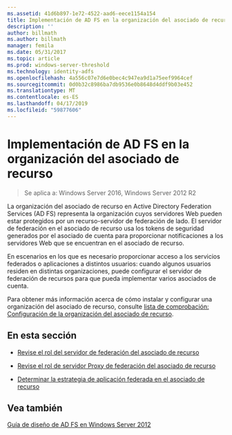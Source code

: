 ```yaml
---
ms.assetid: 41d6b897-1e72-4522-aad6-eece1154a154
title: Implementación de AD FS en la organización del asociado de recurso
description: ''
author: billmath
ms.author: billmath
manager: femila
ms.date: 05/31/2017
ms.topic: article
ms.prod: windows-server-threshold
ms.technology: identity-adfs
ms.openlocfilehash: 4a556c07e7d6e0bec4c947ea9d1a75eef9964cef
ms.sourcegitcommit: 0d0b32c8986ba7db9536e0b8648d4ddf9b03e452
ms.translationtype: MT
ms.contentlocale: es-ES
ms.lasthandoff: 04/17/2019
ms.locfileid: "59877606"
---
```

# <a name="deploying-ad-fs-in-the-resource-partner-organization"></a>Implementación de AD FS en la organización del asociado de recurso

>Se aplica a: Windows Server 2016, Windows Server 2012 R2

La organización del asociado de recurso en Active Directory Federation Services \(AD FS\) representa la organización cuyos servidores Web pueden estar protegidos por un recurso\-servidor de federación de lado. El servidor de federación en el asociado de recurso usa los tokens de seguridad generados por el asociado de cuenta para proporcionar notificaciones a los servidores Web que se encuentran en el asociado de recurso.  
  
En escenarios en los que es necesario proporcionar acceso a los servicios federados o aplicaciones a distintos usuarios: cuando algunos usuarios residen en distintas organizaciones, puede configurar el servidor de federación de recursos para que pueda implementar varios asociados de cuenta.  
  
Para obtener más información acerca de cómo instalar y configurar una organización del asociado de recurso, consulte [lista de comprobación: Configuración de la organización del asociado de recurso](../../ad-fs/deployment/Checklist--Configuring-the-Resource-Partner-Organization.md).  
  
## <a name="in-this-section"></a>En esta sección  
  
-   [Revise el rol del servidor de federación del asociado de recurso](Review-the-Role-of-the-Federation-Server-in-the-Resource-Partner.md)  
  
-   [Revise el rol de servidor Proxy de federación del asociado de recurso](Review-the-Role-of-the-Federation-Server-Proxy-in-the-Resource-Partner.md)  
  
-   [Determinar la estrategia de aplicación federada en el asociado de recurso](Determine-Your-Federated-Application-Strategy-in-the-Resource-Partner.md)  
  

## <a name="see-also"></a>Vea también
[Guía de diseño de AD FS en Windows Server 2012](AD-FS-Design-Guide-in-Windows-Server-2012.md)
